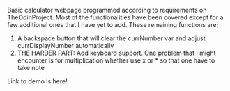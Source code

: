 Basic calculator webpage programmed according to requirements on TheOdinProject. Most of the functionalities have been covered except for a few additional ones that I have yet to add. These remaining functions are;
1) A backspace button that will clear the currNumber var and adjust currDisplayNumber automatically
2) THE HARDER PART: Add keyboard support. One problem that I might encounter is for multiplication whether use x or * so that one have to take note

Link to demo is here! 
